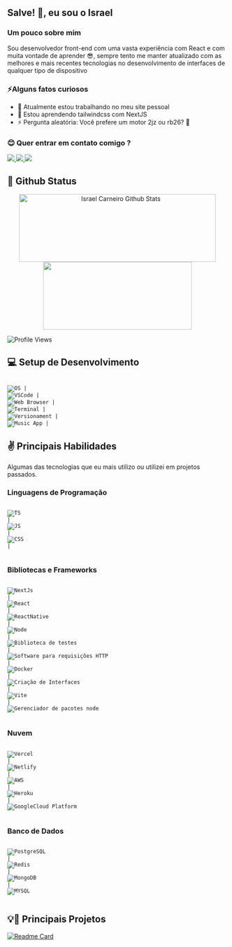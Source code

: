 ## Salve! 👋, eu sou o Israel 

### Um pouco sobre mim
Sou desenvolvedor front-end com uma vasta experiência com React e com muita vontade de aprender 😎, sempre tento me manter atualizado com as melhores e mais recentes tecnologias no desenvolvimento de interfaces de qualquer tipo de dispositivo

### ⚡Alguns fatos curiosos
- 🔭 Atualmente estou trabalhando no meu site pessoal
- 🌱 Estou aprendendo tailwindcss com NextJS
- ⚡ Pergunta aleatória: Você prefere um motor 2jz ou rb26? 🤣

### 😊 Quer entrar em contato comigo ? 

<a href="https://github.com/israelcarneiro">
  <img src="https://img.shields.io/badge/GitHub-100000?style=for-the-badge&logo=github&logoColor=white" />
</a>
<a href="https://www.linkedin.com/in/israel-carneiro/">
  <img src="https://img.shields.io/badge/LinkedIn-0077B5?style=for-the-badge&logo=linkedin&logoColor=white" />
</a>
<a href="https://www.instagram.com/israelcarneiro_/">
  <img src="https://img.shields.io/badge/Instagram-E4405F?style=for-the-badge&logo=instagram&logoColor=white" />
</a>


## 👏 Github Status
<p align="center">
<img 
  width="450" 
  height="155"
  align="center" 
  src="https://github-readme-stats.vercel.app/api?username=israelcarneiro&show_icons=true&theme=tokyonight&count_private=true" 
  alt="Israel Carneiro Github Stats" 
  />
<img 
width="340" 
height="155" 
align="center" 
src="https://github-readme-stats.vercel.app/api/top-langs?username=israelcarneiro&show_icons=true&theme=tokyonight&layout=compact&count_private=true" />
</p>


![Profile Views](https://komarev.com/ghpvc/?username=israelcarneiro)

## 💻 Setup de Desenvolvimento
<code>
<img title="Ubuntu" alt="OS" src="https://img.shields.io/badge/Ubuntu-E95420?style=for-the-badge&logo=ubuntu&logoColor=white" /> |
<img title="Visual Studio Code" alt="VSCode" src="https://img.shields.io/badge/Visual_Studio_Code-0078D4?style=for-the-badge&logo=visual%20studio%20code&logoColor=white" /> |
<img title="Vivaldi" alt="Web Browser" src="https://img.shields.io/badge/Vivaldi-EF3939?style=for-the-badge&logo=Vivaldi&logoColor=white" /> |
<img title="Terminal" alt="Terminal" src="https://img.shields.io/badge/windows%20terminal-4D4D4D?style=for-the-badge&logo=windows%20terminal&logoColor=white" /> |
<img title="Git" alt="Versionament" src="https://img.shields.io/badge/GIT-E44C30?style=for-the-badge&logo=git&logoColor=white" /> |
<img title="Spotify" alt="Music App" src="https://img.shields.io/badge/Spotify-1ED760?&style=for-the-badge&logo=spotify&logoColor=white" /> |
</code>

## ✌️ Principais Habilidades 

Algumas das tecnologias que eu mais utilizo ou utilizei em projetos passados.

### Linguagens de Programação

<code>
<img title="TypeScript" alt="TS"  src="https://img.shields.io/badge/TypeScript-007ACC?style=for-the-badge&logo=typescript&logoColor=white" />
|
<img alt="JS" title="JavaScript" src="https://img.shields.io/badge/JavaScript-323330?style=for-the-badge&logo=javascript&logoColor=F7DF1E">
|
<img alt="CSS" title="CSS3" src="https://img.shields.io/badge/CSS3-1572B6?style=for-the-badge&logo=css3&logoColor=white">
|


</code>

### Bibliotecas e Frameworks

<code>
<img title="NextJs" src="https://img.shields.io/badge/next.js-000000?style=for-the-badge&logo=nextdotjs&logoColor=white" />
|
<img alt="React" title="ReactJS" src="https://img.shields.io/badge/React-20232A?style=for-the-badge&logo=react&logoColor=61DAFB">
|
<img alt="ReactNative" title="ReactNative" src="https://img.shields.io/badge/React_Native-20232A?style=for-the-badge&logo=react&logoColor=61DAFB">
|
<img alt="Node" title="NodeJS" src="https://img.shields.io/badge/Node.js-339933?style=for-the-badge&logo=nodedotjs&logoColor=white">
|
<img alt="Biblioteca de testes" title="Jest" src="https://img.shields.io/badge/Jest-C21325?style=for-the-badge&logo=jest&logoColor=white">
|
<img alt="Software para requisições HTTP" title="Insomnia" src="https://img.shields.io/badge/Insomnia-5849be?style=for-the-badge&logo=Insomnia&logoColor=white">
|
<img alt="Docker" HTTP" title="Docker" src="https://img.shields.io/badge/Docker-2CA5E0?style=for-the-badge&logo=docker&logoColor=white">
|
<img alt="Criação de Interfaces" HTTP" title="ChakraUI" src="https://img.shields.io/badge/Chakra--UI-319795?style=for-the-badge&logo=chakra-ui&logoColor=white">
|
<img title="Vite" src="https://img.shields.io/badge/Vite-B73BFE?style=for-the-badge&logo=vite&logoColor=FFD62E">
|
<img alt="Gerenciador de pacotes node" title="YARN" src="https://img.shields.io/badge/Yarn-2C8EBB?style=for-the-badge&logo=yarn&logoColor=white">

</code>

### Nuvem 

<code>
<img title="Vercel" src="https://img.shields.io/badge/Vercel-000000?style=for-the-badge&logo=vercel&logoColor=white" />
|
<img title="Netlify" src="https://img.shields.io/badge/Netlify-00C7B7?style=for-the-badge&logo=netlify&logoColor=white">
|
<img title="AWS" src="https://img.shields.io/badge/Amazon_AWS-FF9900?style=for-the-badge&logo=amazonaws&logoColor=white">
|
<img title="Heroku" src="https://img.shields.io/badge/Heroku-430098?style=for-the-badge&logo=heroku&logoColor=white">
|
<img title="GoogleCloud Platform" src="https://img.shields.io/badge/Google_Cloud-4285F4?style=for-the-badge&logo=google-cloud&logoColor=white">

</code>

### Banco de Dados

<code>
<img title="PostgreSQL" src="https://img.shields.io/badge/PostgreSQL-316192?style=for-the-badge&logo=postgresql&logoColor=white" />
|
<img title="Redis" src="https://img.shields.io/badge/redis-%23DD0031.svg?&style=for-the-badge&logo=redis&logoColor=white">
|
<img title="MongoDB" src="https://img.shields.io/badge/MongoDB-4EA94B?style=for-the-badge&logo=mongodb&logoColor=white">
|
<img title="MYSQL" src="https://img.shields.io/badge/MySQL-005C84?style=for-the-badge&logo=mysql&logoColor=white">

</code>


 ## 💡🤔 Principais Projetos
 [![Readme Card](https://github-readme-stats.vercel.app/api/pin/?username=israelcarneiro&repo=langmerfisio&theme=tokyonight)](https://github.com/israelcarneiro/langmerfisio)         
